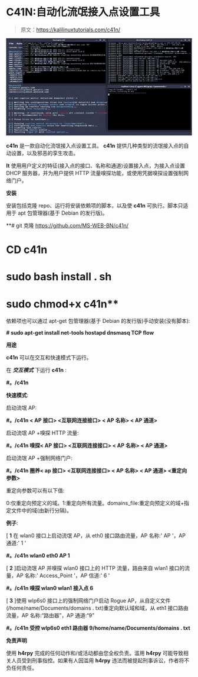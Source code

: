 # C41N:自动化流氓接入点设置工具

> 原文：<https://kalilinuxtutorials.com/c41n/>

[![C41N : An Automated Rogue Access Point Setup Tool](img/805930976c37c8407e4a89b9d2e08b79.png "C41N : An Automated Rogue Access Point Setup Tool")](https://1.bp.blogspot.com/-i5J9Uo3sZpM/X4grdTDhasI/AAAAAAAAHzI/D8IRwP9XKQ0Uwjbbkl3J7WvrPNi5fCKAwCLcBGAsYHQ/s728/C41N%25281%2529.png)

**c41n** 是一款自动化流氓接入点设置工具。 **c41n** 提供几种类型的流氓接入点的自动设置，以及邪恶的孪生攻击。

**It** 使用用户定义的特征(接入点的接口、名称和通道)设置接入点，为接入点设置 DHCP 服务器，并为用户提供 HTTP 流量嗅探功能，或使用凭据嗅探设置强制网络门户。

**安装**

安装包括克隆 repo、运行将安装依赖项的脚本，以及使 **c41n** 可执行。脚本只适用于 apt 包管理器(基于 Debian 的发行版)。

**# git 克隆 https://github.com/MS-WEB-BN/c41n/
# CD c41n
# sudo bash install . sh
# sudo chmod+x c41n**

依赖项也可以通过 apt-get 包管理器(基于 Debian 的发行版)手动安装(没有脚本):

**# sudo apt-get install net-tools hostapd dnsmasq TCP flow**

**用途**

**c41n** 可以在交互和快速模式下运行。

在 ***交互模式*** 下运行 **c41n** :

**#。/c41n**

**快速模式**:

启动流氓 AP:

**#。/c41n < AP 接口> <互联网连接接口> < AP 名称> < AP 通道>**

启动流氓 AP +嗅探 HTTP 流量:

**#。/c41n 嗅探< AP 接口> <互联网连接接口> < AP 名称> < AP 通道>**

启动流氓 AP +强制网络门户:

**#。/c41n 圈养< ap 接口> <互联网连接接口> < AP 名称> < AP 通道> <重定向参数>**

重定向参数可以有以下值:

0:仅重定向预定义的域。1:重定向所有流量。domains_file:重定向预定义的域+指定文件中的域(由新行分隔)。

**例子**:

[ **1** 在 wlan0 接口上启动流氓 AP，从 eth0 接口路由流量，AP 名称:' AP '，AP 通道:' 1 '

**#。/c41n wlan0 eth0 AP 1**

[ **2** ]启动流氓 AP 并嗅探 wlan0 接口上的 HTTP 流量，路由来自 wlan1 接口的流量，AP 名称:' Access_Point '，AP 信道:' 6 '

**#。/c41n 嗅探 wlan0 wlan1 接入点 6**

[ **3** ]使用 wlp6s0 接口上的强制网络门户启动 Rogue AP，从自定义文件(/home/name/Documents/domains . txt)重定向默认域和域，从 eth1 接口路由流量，AP 名称:“路由器”，AP 通道:“9”

**#。/c41n 受控 wlp6s0 eth1 路由器 9/home/name/Documents/domains . txt**

**免责声明**

使用 **h4rpy** 完成的任何动作和/或活动都由您全权负责。滥用 **h4rpy** 可能导致相关人员受到刑事指控。如果有人因滥用 **h4rpy** 违法而被提起刑事诉讼，作者将不负任何责任。